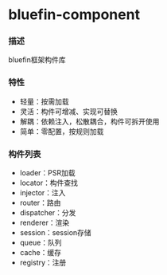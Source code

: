 # bluefin-component #
### 描述 ###
bluefin框架构件库

### 特性 ###
- 轻量：按需加载
- 灵活：构件可增减、实现可替换
- 解耦：依赖注入，松散耦合，构件可拆开使用
- 简单：零配置，按规则加载

### 构件列表 ###
- loader：PSR加载
- locator：构件查找
- injector：注入
- router：路由
- dispatcher：分发
- renderer：渲染
- session：session存储
- queue：队列
- cache：缓存
- registry：注册
